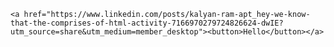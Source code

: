     <a href="https://www.linkedin.com/posts/kalyan-ram-apt_hey-we-know-that-the-comprises-of-html-activity-7166970279724826624-dwIE?utm_source=share&utm_medium=member_desktop"><button>Hello</button></a>
